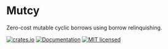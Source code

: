 # Mutcy

Zero-cost mutable cyclic borrows using borrow relinquishing.

[![crates.io](https://img.shields.io/crates/v/mutcy?label=latest)](https://crates.io/crates/mutcy)
[![Documentation](https://docs.rs/mutcy/badge.svg?version=latest)](https://docs.rs/mutcy/latest)
[![MIT licensed][mit-badge]][mit-url]

[mit-badge]: https://img.shields.io/badge/license-MIT-blue.svg
[mit-url]: https://github.com/kstrafe/mutcy/blob/master/LICENSE
